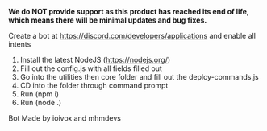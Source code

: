 **We do NOT provide support as this product has reached its end of life, which means there will be minimal updates and bug fixes.**

Create a bot at https://discord.com/developers/applications and enable all intents

1. Install the latest NodeJS (https://nodejs.org/)
2. Fill out the config.js with all fields filled out
3. Go into the utilities then core folder and fill out the deploy-commands.js
5. CD into the folder through command prompt
6. Run (npm i)
7. Run (node .)

Bot Made by ioivox and mhmdevs